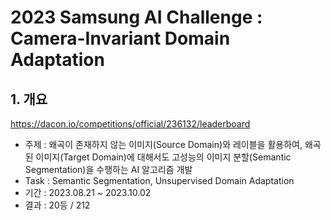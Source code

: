 # 2023 Samsung AI Challenge : Camera-Invariant Domain Adaptation
## 1. 개요
https://dacon.io/competitions/official/236132/leaderboard
  - 주제 : 왜곡이 존재하지 않는 이미지(Source Domain)와 레이블을 활용하여, 왜곡된 이미지(Target Domain)에 대해서도 고성능의 이미지 분할(Semantic Segmentation)을 수행하는 AI 알고리즘 개발
  - Task : Semantic Segmentation, Unsupervised Domain Adaptation
  - 기간 : 2023.08.21 ~ 2023.10.02
  - 결과 : 20등 / 212
